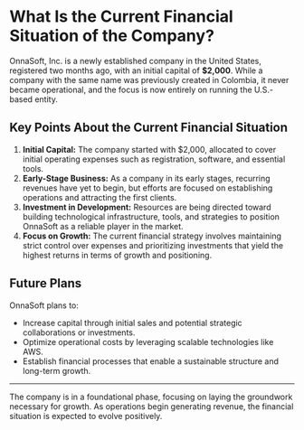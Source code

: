 # What Is the Current Financial Situation of the Company?

OnnaSoft, Inc. is a newly established company in the United States, registered two months ago, with an initial capital of **$2,000**. While a company with the same name was previously created in Colombia, it never became operational, and the focus is now entirely on running the U.S.-based entity.

## **Key Points About the Current Financial Situation**
1. **Initial Capital:** The company started with $2,000, allocated to cover initial operating expenses such as registration, software, and essential tools.
2. **Early-Stage Business:** As a company in its early stages, recurring revenues have yet to begin, but efforts are focused on establishing operations and attracting the first clients.
3. **Investment in Development:** Resources are being directed toward building technological infrastructure, tools, and strategies to position OnnaSoft as a reliable player in the market.
4. **Focus on Growth:** The current financial strategy involves maintaining strict control over expenses and prioritizing investments that yield the highest returns in terms of growth and positioning.

## **Future Plans**
OnnaSoft plans to:
- Increase capital through initial sales and potential strategic collaborations or investments.
- Optimize operational costs by leveraging scalable technologies like AWS.
- Establish financial processes that enable a sustainable structure and long-term growth.

---

The company is in a foundational phase, focusing on laying the groundwork necessary for growth. As operations begin generating revenue, the financial situation is expected to evolve positively.

